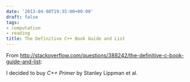 ```yaml
---
date: '2013-04-08T19:35:00+00:00'
draft: false
tags:
- computation
- reading
title: The Definitive C++ Book Guide and List
---
```


From http://stackoverflow.com/questions/388242/the-definitive-c-book-guide-and-list:

I decided to buy *C++ Primer* by Stanley Lippman et al.

